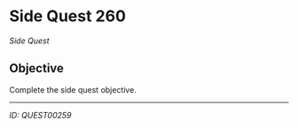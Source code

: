 # Side Quest 260

*Side Quest*

## Objective
Complete the side quest objective.

---
*ID: QUEST00259*